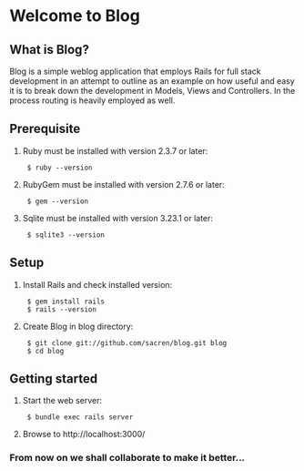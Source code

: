 # Welcome to Blog

## What is Blog?

Blog is a simple weblog application that employs Rails for full stack
development in an attempt to outline as an example on how useful and easy it is
to break down the development in Models, Views and Controllers. In the process
routing is heavily employed as well.

## Prerequisite

1. Ruby must be installed with version 2.3.7 or later:

        $ ruby --version

2. RubyGem must be installed with version 2.7.6 or later:

        $ gem --version

3. Sqlite must be installed with version 3.23.1 or later:

        $ sqlite3 --version

## Setup

1. Install Rails and check installed version:

        $ gem install rails
        $ rails --version

2. Create Blog in blog directory:

        $ git clone git://github.com/sacren/blog.git blog
        $ cd blog

## Getting started

1. Start the web server:

        $ bundle exec rails server

2. Browse to http://localhost:3000/

### From now on we shall collaborate to make it better...
